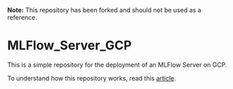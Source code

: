 __Note:__ This repository has been forked and should not be used as a reference.

# MLFlow_Server_GCP
This is a simple repository for the deployment of an MLFlow Server on GCP.

To understand how this repository works, read this [article](https://andrevargas.com.br/blog#how-to-launch-an-mlflow-server-with-continuous-deployment-on-gcp-in-minutes).
